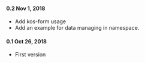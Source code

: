 #### 0.2 Nov 1, 2018
- Add kos-form usage
- Add an example for data managing in namespace.

#### 0.1 Oct 26, 2018
- First version 